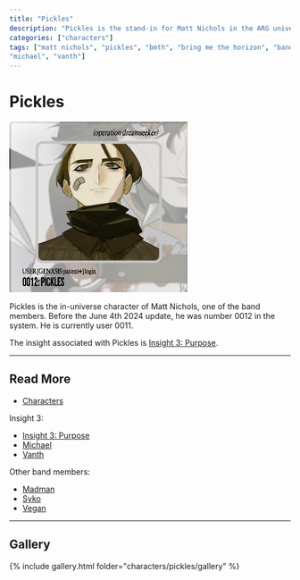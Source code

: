 ```yaml
---
title: "Pickles"
description: "Pickles is the stand-in for Matt Nichols in the ARG universe."
categories: ["characters"]
tags: ["matt nichols", "pickles", "bmth", "bring me the horizon", "band member", "purpose", 
"michael", "vanth"]
---
```


# Pickles

![Pickles Avatar](../../Resources/characters/pickles/pickles.png)

Pickles is the in-universe character of Matt Nichols, one of the band members. Before the June 4th 2024 update, 
he was number 0012 in the system. He is currently user 0011.

The insight associated with Pickles is [Insight 3: Purpose](../lore/insight3-purpose).

***

## Read More

- [Characters](characters)

Insight 3:

- [Insight 3: Purpose](../lore/insight3-purpose)
- [Michael](michael)
- [Vanth](vanth)

Other band members:

- [Madman](madman)
- [Syko](syko)
- [Vegan](vegan)

***

## Gallery

{% include gallery.html folder="characters/pickles/gallery" %}